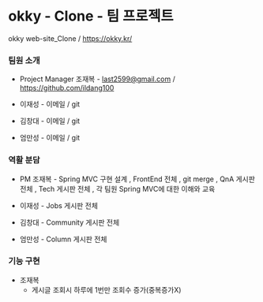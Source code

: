 # okky - Clone - 팀 프로젝트

okky web-site_Clone / <https://okky.kr/>

### 팀원 소개

 * Project Manager 조재복 - last2599@gmail.com / <https://github.com/ildang100>

 * 이재성 - 이메일 / git

 * 김창대 - 이메일 / git

 * 엄만성 - 이메일 / git

### 역활 분담

 * PM 조재복 - Spring MVC 구현 설계 , FrontEnd 전체 , git merge , QnA 게시판 전체 , Tech 게시판  전체 , 각 팀원 Spring MVC에 대한 이해와 교육

 * 이재성 - Jobs 게시판 전체

 * 김창대 - Community 게시판 전체

 * 엄만성 - Column 게시판 전체


### 기능 구현
 * 조재복
    * 게시글 조회시 하루에 1번만 조회수 증가(중복증가X)